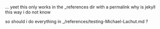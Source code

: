 ...
yeet this only works in the _references dir with a permalink why is jekyll this way i do not know

so should i do everything in _/references/testing-Michael-Lachut.md ?